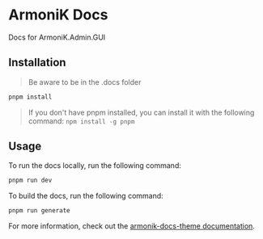 # ArmoniK Docs

Docs for ArmoniK.Admin.GUI

## Installation

> Be aware to be in the .docs folder

```bash
pnpm install
```

> If you don't have pnpm installed, you can install it with the following command: `npm install -g pnpm`

## Usage

To run the docs locally, run the following command:

```bash
pnpm run dev
```

To build the docs, run the following command:

```bash
pnpm run generate
```

For more information, check out the [armonik-docs-theme documentation](https://aneoconsulting.github.io/armonik-docs-theme).
